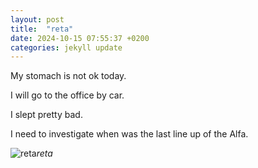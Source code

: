 ```yaml
---
layout: post
title:  "reta"
date: 2024-10-15 07:55:37 +0200
categories: jekyll update
---
```

My stomach is not ok today.   

I will go to the office by car.   

I slept pretty bad.   

I need to investigate when was the last line up of the Alfa.   





![reta]()*reta*&nbsp;



[jekyll-docs]: https://jekyllrb.com/docs/home
[jekyll-gh]:   https://github.com/jekyll/jekyll
[jekyll-talk]: https://talk.jekyllrb.com/
